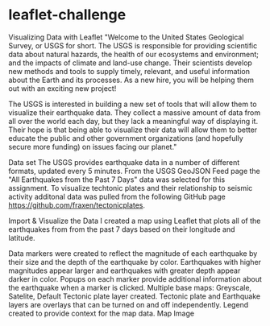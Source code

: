 # leaflet-challenge

Visualizing Data with Leaflet
"Welcome to the United States Geological Survey, or USGS for short. The USGS is responsible for providing scientific data about natural hazards, the health of our ecosystems and environment; and the impacts of climate and land-use change. Their scientists develop new methods and tools to supply timely, relevant, and useful information about the Earth and its processes. As a new hire, you will be helping them out with an exciting new project!

The USGS is interested in building a new set of tools that will allow them to visualize their earthquake data. They collect a massive amount of data from all over the world each day, but they lack a meaningful way of displaying it. Their hope is that being able to visualize their data will allow them to better educate the public and other government organizations (and hopefully secure more funding) on issues facing our planet."

Data set
The USGS provides earthquake data in a number of different formats, updated every 5 minutes. From the USGS GeoJSON Feed page the "All Earthquakes from the Past 7 Days" data was selected for this assignment. To visualize techtonic plates and their relationship to seismic activity additonal data was pulled from the following GitHub page https://github.com/fraxen/tectonicplates.

Import & Visualize the Data
I created a map using Leaflet that plots all of the earthquakes from from the past 7 days based on their longitude and latitude.

Data markers were created to reflect the magnitude of each earthquake by their size and the depth of the earthquake by color.
Earthquakes with higher magnitudes appear larger and earthquakes with greater depth appear darker in color.
Popups on each marker provide additional information about the earthquake when a marker is clicked.
Multiple base maps: Greyscale, Satelite, Default
Tectonic plate layer created.
Tectonic plate and Earthquake layers are overlays that can be turned on and off independently.
Legend created to provide context for the map data.
Map Image

